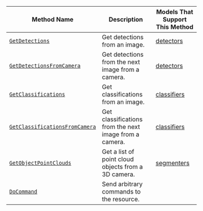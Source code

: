 <!-- prettier-ignore -->
Method Name | Description | Models That Support This Method
----------- | ----------- | -------------------------------
[`GetDetections`](/services/vision/#getdetections) | Get detections from an image. | [detectors](/services/vision/detection/)
[`GetDetectionsFromCamera`](/services/vision/#getdetectionsfromcamera) | Get detections from the next image from a camera. | [detectors](/services/vision/detection/)
[`GetClassifications`](/services/vision/#getclassifications) | Get classifications from an image. | [classifiers](/services/vision/classification/)
[`GetClassificationsFromCamera`](/services/vision/#getclassificationsfromcamera) | Get classifications from the next image from a camera. | [classifiers](/services/vision/classification/)
[`GetObjectPointClouds`](/services/vision/#getobjectpointclouds) | Get a list of point cloud objects from a 3D camera. | [segmenters](/services/vision/segmentation/)
[`DoCommand`](/services/vision/#docommand)     | Send arbitrary commands to the resource.
